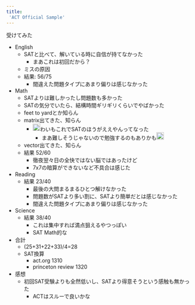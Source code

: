 ```yaml
---
title:
 'ACT Official Sample'
---
```


受けてみた
- English
    - SATと比べて、解いている時に自信が持てなかった
        - まあこれは初回だから？
    - ミスの原因
    - 結果: 56/75
        - 間違えた問題タイプにあまり偏りは感じなかった
- Math
    - SATよりは難しかったし問題数も多かった
    - SATの気分でいたら、結構時間ギリギリくらいでやばかった
    - feet to yardとか知らん
    - matrix出てきた、知らん
        - <img src='https://scrapbox.io/api/pages/blu3mo-public/rickshinmi/icon' alt='rickshinmi.icon' height="19.5"/>わいもこれでSATのほうがええやんってなった
            - まあ難しそうじゃないので勉強するのもありかも<img src='https://scrapbox.io/api/pages/blu3mo-public/blu3mo/icon' alt='blu3mo.icon' height="19.5"/>
    - vector出てきた、知らん
    - 結果 52/60
        - 徹夜翌々日の全快ではない脳ではあったけど
        - 7x7の暗算ができないなど不具合は感じた
- Reading
    - 結果 23/40
        - 最後の大問まるまるひとつ解けなかった
        - 問題数がSATより多い割に、SATより簡単だとは感じなかった
        - 間違えた問題タイプにあまり偏りは感じなかった
- Science
    - 結果 38/40
        - これは集中すれば満点狙えるやつっぽい
        - SAT Math的な
- 合計
    - (25+31+22+33)/4=28
    - SAT換算
        - act.org 1310
        - princeton review 1320
- 感想
    - 初回SAT受験よりも全然低いし、SATより得意そうという感触も無かった
        - ACTはスルーで良いかな

